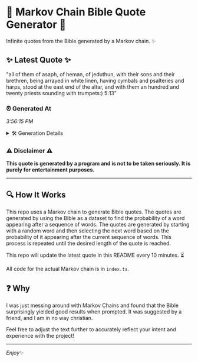# 📖 Markov Chain Bible Quote Generator 📖

Infinite quotes from the Bible generated by a Markov chain. ✨

## ✨ Latest Quote ✨
"all of them of asaph, of heman, of jeduthun, with their sons and their brethren, being arrayed in white linen, having cymbals and psalteries and harps, stood at the east end of the altar, and with them an hundred and twenty priests sounding with trumpets:) 5:13"

### ⏰ Generated At
*3:56:15 PM*

<details>
    <summary>🛠️ Generation Details</summary>
    <p>
        <strong>🌱 Seed:</strong> all<br>
        <strong>🔄 Iterations:</strong> 45<br>
        <strong>📜 Context History:</strong><br>[ all ]: of<br>[ all, of ]: them<br>[ all, of, them ]: of<br>[ all, of, them, of ]: asaph,<br>[ all, of, them, of, asaph, ]: of<br>[ all, of, them, of, asaph,, of ]: heman,<br>[ of, them, of, asaph,, of, heman, ]: of<br>[ them, of, asaph,, of, heman,, of ]: jeduthun,<br>[ of, asaph,, of, heman,, of, jeduthun, ]: with<br>[ asaph,, of, heman,, of, jeduthun,, with ]: their<br>[ of, heman,, of, jeduthun,, with, their ]: sons<br>[ heman,, of, jeduthun,, with, their, sons ]: and<br>[ of, jeduthun,, with, their, sons, and ]: their<br>[ jeduthun,, with, their, sons, and, their ]: brethren,<br>[ with, their, sons, and, their, brethren, ]: being<br>[ their, sons, and, their, brethren,, being ]: arrayed<br>[ sons, and, their, brethren,, being, arrayed ]: in<br>[ and, their, brethren,, being, arrayed, in ]: white<br>[ their, brethren,, being, arrayed, in, white ]: linen,<br>[ brethren,, being, arrayed, in, white, linen, ]: having<br>[ being, arrayed, in, white, linen,, having ]: cymbals<br>[ arrayed, in, white, linen,, having, cymbals ]: and<br>[ in, white, linen,, having, cymbals, and ]: psalteries<br>[ white, linen,, having, cymbals, and, psalteries ]: and<br>[ linen,, having, cymbals, and, psalteries, and ]: harps,<br>[ having, cymbals, and, psalteries, and, harps, ]: stood<br>[ cymbals, and, psalteries, and, harps,, stood ]: at<br>[ and, psalteries, and, harps,, stood, at ]: the<br>[ psalteries, and, harps,, stood, at, the ]: east<br>[ and, harps,, stood, at, the, east ]: end<br>[ harps,, stood, at, the, east, end ]: of<br>[ stood, at, the, east, end, of ]: the<br>[ at, the, east, end, of, the ]: altar,<br>[ the, east, end, of, the, altar, ]: and<br>[ east, end, of, the, altar,, and ]: with<br>[ end, of, the, altar,, and, with ]: them<br>[ of, the, altar,, and, with, them ]: an<br>[ the, altar,, and, with, them, an ]: hundred<br>[ altar,, and, with, them, an, hundred ]: and<br>[ and, with, them, an, hundred, and ]: twenty<br>[ with, them, an, hundred, and, twenty ]: priests<br>[ them, an, hundred, and, twenty, priests ]: sounding<br>[ an, hundred, and, twenty, priests, sounding ]: with<br>[ hundred, and, twenty, priests, sounding, with ]: trumpets:)<br>[ and, twenty, priests, sounding, with, trumpets:) ]: 5:13<br>
    </p>
</details>

### ⚠️ Disclaimer ⚠️
**This quote is generated by a program and is not to be taken seriously. It is purely for entertainment purposes.**

---

## 🔍 How It Works

This repo uses a Markov chain to generate Bible quotes. The quotes are generated by using the Bible as a dataset to find the probability of a word appearing after a sequence of words. The quotes are generated by starting with a random word and then selecting the next word based on the probability of it appearing after the current sequence of words. This process is repeated until the desired length of the quote is reached.

This repo will update the latest quote in this README every 10 minutes. ⏳

All code for the actual Markov chain is in `index.ts`.

## ❓ Why

I was just messing around with Markov Chains and found that the Bible surprisingly yielded good results when prompted. 
It was suggested by a friend, and I am in no way christian.

Feel free to adjust the text further to accurately reflect your intent and experience with the project!

---

*Enjoy*✨
